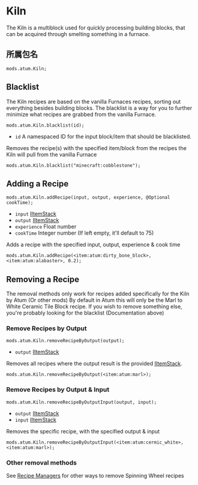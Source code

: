 # Kiln

The Kiln is a multiblock used for quickly processing building blocks, that can be acquired through smelting something in a furnace.

## 所属包名
`mods.atum.Kiln;`

## Blacklist

The Kiln recipes are based on the vanilla Furnaces recipes, sorting out everything besides building blocks. The blacklist is a way for you to further minimize what recipes are grabbed from the vanilla Furnace.

`mods.atum.Kiln.blacklist(id);`

- `id` A namespaced ID for the input block/item that should be blacklisted.

Removes the recipe(s) with the specified item/block from the recipes the Kiln will pull from the vanilla Furnace

```zenscript
mods.atum.Kiln.blacklist("minecraft:cobblestone");
```

## Adding a Recipe

`mods.atum.Kiln.addRecipe(input, output, experience, @Optional cookTime);`

- `input` [IItemStack](/vanilla/api/items/IItemStack)
- `output` [IItemStack](/vanilla/api/items/IItemStack)
- `experience` Float number
- `cookTime` Integer number (If left empty, it'll default to 75)

Adds a recipe with the specified input, output, experience & cook time

```zenscript
mods.atum.Kiln.addRecipe(<item:atum:dirty_bone_block>, <item:atum:alabaster>, 0.2);
```

## Removing a Recipe

The removal methods only work for recipes added specifically for the Kiln by Atum (Or other mods) By default in Atum this will only be the Marl to White Ceramic Tile Block recipe. If you wish to remove something else, you're probably looking for the blacklist (Documentation above)

### Remove Recipes by Output

`mods.atum.Kiln.removeRecipeByOutput(output);`

- `output` [IItemStack](/vanilla/api/items/IItemStack)

Removes all recipes where the output result is the provided [IItemStack](/vanilla/api/items/IItemStack).

```zenscript
mods.atum.Kiln.removeRecipeByOutput(<item:atum:marl>);
```

### Remove Recipes by Output & Input

`mods.atum.Kiln.removeRecipeByOutputInput(output, input);`

- `output` [IItemStack](/vanilla/api/items/IItemStack)
- `input` [IItemStack](/vanilla/api/items/IItemStack)

Removes the specific recipe, with the specified output & input

```zenscript
mods.atum.Kiln.removeRecipeByOutputInput(<item:atum:cermic_white>, <item:atum:marl>);
```

### Other removal methods

See [Recipe Managers](/recipes/recipe_managers) for other ways to remove Spinning Wheel recipes
